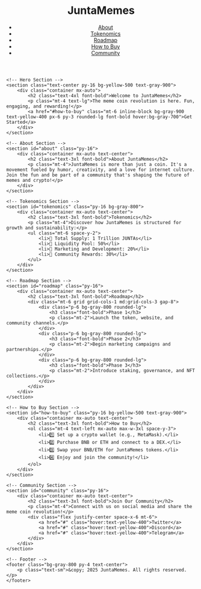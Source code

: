 <!DOCTYPE html>
<html lang="en">
<head>
    <meta charset="UTF-8">
    <meta name="viewport" content="width=device-width, initial-scale=1.0">
    <title>JuntaMemes - The Meme Coin Revolution</title>
    <link href="https://cdn.jsdelivr.net/npm/tailwindcss@2.2.19/dist/tailwind.min.css" rel="stylesheet">
</head>
<body class="bg-gray-900 text-white">
    <!-- Header Section -->
    <header class="bg-gray-800 p-4">
        <div class="container mx-auto flex justify-between items-center">
            <h1 class="text-3xl font-bold">JuntaMemes</h1>
            <nav>
                <ul class="flex space-x-4">
                    <li><a href="#about" class="hover:text-yellow-400">About</a></li>
                    <li><a href="#tokenomics" class="hover:text-yellow-400">Tokenomics</a></li>
                    <li><a href="#roadmap" class="hover:text-yellow-400">Roadmap</a></li>
                    <li><a href="#how-to-buy" class="hover:text-yellow-400">How to Buy</a></li>
                    <li><a href="#community" class="hover:text-yellow-400">Community</a></li>
                </ul>
            </nav>
        </div>
    </header>

    <!-- Hero Section -->
    <section class="text-center py-16 bg-yellow-500 text-gray-900">
        <div class="container mx-auto">
            <h2 class="text-4xl font-bold">Welcome to JuntaMemes</h2>
            <p class="mt-4 text-lg">The meme coin revolution is here. Fun, engaging, and rewarding!</p>
            <a href="#how-to-buy" class="mt-6 inline-block bg-gray-900 text-yellow-400 px-6 py-3 rounded-lg font-bold hover:bg-gray-700">Get Started</a>
        </div>
    </section>

    <!-- About Section -->
    <section id="about" class="py-16">
        <div class="container mx-auto text-center">
            <h2 class="text-3xl font-bold">About JuntaMemes</h2>
            <p class="mt-4">JuntaMemes is more than just a coin. It's a movement fueled by humor, creativity, and a love for internet culture. Join the fun and be part of a community that's shaping the future of memes and crypto!</p>
        </div>
    </section>

    <!-- Tokenomics Section -->
    <section id="tokenomics" class="py-16 bg-gray-800">
        <div class="container mx-auto text-center">
            <h2 class="text-3xl font-bold">Tokenomics</h2>
            <p class="mt-4">Discover how JuntaMemes is structured for growth and sustainability:</p>
            <ul class="mt-6 space-y-2">
                <li>🔹 Total Supply: 1 Trillion JUNTAs</li>
                <li>🔹 Liquidity Pool: 50%</li>
                <li>🔹 Marketing and Development: 20%</li>
                <li>🔹 Community Rewards: 30%</li>
            </ul>
        </div>
    </section>

    <!-- Roadmap Section -->
    <section id="roadmap" class="py-16">
        <div class="container mx-auto text-center">
            <h2 class="text-3xl font-bold">Roadmap</h2>
            <div class="mt-6 grid grid-cols-1 md:grid-cols-3 gap-8">
                <div class="p-6 bg-gray-800 rounded-lg">
                    <h3 class="font-bold">Phase 1</h3>
                    <p class="mt-2">Launch the token, website, and community channels.</p>
                </div>
                <div class="p-6 bg-gray-800 rounded-lg">
                    <h3 class="font-bold">Phase 2</h3>
                    <p class="mt-2">Begin marketing campaigns and partnerships.</p>
                </div>
                <div class="p-6 bg-gray-800 rounded-lg">
                    <h3 class="font-bold">Phase 3</h3>
                    <p class="mt-2">Introduce staking, governance, and NFT collections.</p>
                </div>
            </div>
        </div>
    </section>

    <!-- How to Buy Section -->
    <section id="how-to-buy" class="py-16 bg-yellow-500 text-gray-900">
        <div class="container mx-auto text-center">
            <h2 class="text-3xl font-bold">How to Buy</h2>
            <ol class="mt-4 text-left mx-auto max-w-3xl space-y-3">
                <li>1️⃣ Set up a crypto wallet (e.g., MetaMask).</li>
                <li>2️⃣ Purchase BNB or ETH and connect to a DEX.</li>
                <li>3️⃣ Swap your BNB/ETH for JuntaMemes tokens.</li>
                <li>4️⃣ Enjoy and join the community!</li>
            </ol>
        </div>
    </section>

    <!-- Community Section -->
    <section id="community" class="py-16">
        <div class="container mx-auto text-center">
            <h2 class="text-3xl font-bold">Join Our Community</h2>
            <p class="mt-4">Connect with us on social media and share the meme coin revolution!</p>
            <div class="flex justify-center space-x-6 mt-6">
                <a href="#" class="hover:text-yellow-400">Twitter</a>
                <a href="#" class="hover:text-yellow-400">Discord</a>
                <a href="#" class="hover:text-yellow-400">Telegram</a>
            </div>
        </div>
    </section>

    <!-- Footer -->
    <footer class="bg-gray-800 py-4 text-center">
        <p class="text-sm">&copy; 2025 JuntaMemes. All rights reserved.</p>
    </footer>
</body>
</html>
